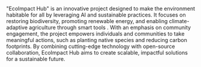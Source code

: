 "EcoImpact Hub" is an innovative project designed to make the environment habitable for all by leveraging AI  and sustainable practices. It focuses on restoring biodiversity, promoting renewable energy, and enabling climate-adaptive agriculture through smart tools . With an emphasis on community engagement, the project empowers individuals and communities to take meaningful actions, such as planting native species and reducing carbon footprints. By combining cutting-edge technology with open-source collaboration, EcoImpact Hub aims to create scalable, impactful solutions for a sustainable future.
